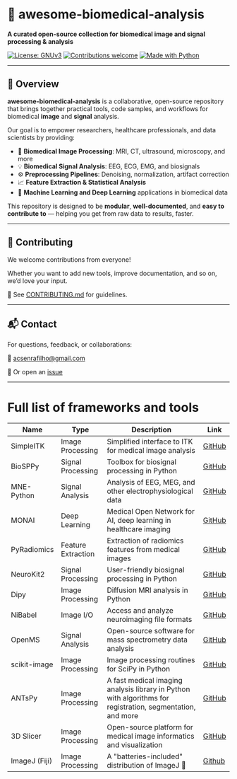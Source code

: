 # 🧬 awesome-biomedical-analysis

**A curated open-source collection for biomedical image and signal processing & analysis**

[![License: GNUv3](https://img.shields.io/badge/License-GNUv3-blue.svg)](LICENSE)
[![Contributions welcome](https://img.shields.io/badge/contributions-welcome-brightgreen.svg)](CONTRIBUTING.md)
[![Made with Python](https://img.shields.io/badge/Made%20with-Python-blue.svg)](https://www.python.org/)

---

## 📌 Overview

**awesome-biomedical-analysis** is a collaborative, open-source repository that brings together practical tools, code samples, and workflows for biomedical **image** and **signal** analysis.

Our goal is to empower researchers, healthcare professionals, and data scientists by providing:

- 🔬 **Biomedical Image Processing**: MRI, CT, ultrasound, microscopy, and more
- 💡 **Biomedical Signal Analysis**: EEG, ECG, EMG, and biosignals
- ⚙️ **Preprocessing Pipelines**: Denoising, normalization, artifact correction
- 📈 **Feature Extraction & Statistical Analysis**
- 🤖 **Machine Learning and Deep Learning** applications in biomedical data

This repository is designed to be **modular**, **well-documented**, and **easy to contribute to** — helping you get from raw data to results, faster.

---

## 🤝 Contributing
We welcome contributions from everyone!

Whether you want to add new tools, improve documentation, and so on, we’d love your input.

📄 See [CONTRIBUTING.md](CONTRIBUTING.md) for guidelines.

---

## 📬 Contact
For questions, feedback, or collaborations:

📧 acsenrafilho@gmail.com

💬 Or open an [issue](https://github.com/acsenrafilho/awesome-biomedical-analysis/issues)

---

# Full list of frameworks and tools

| Name | Type | Description | Link |
|------|------|-------------|------|
| SimpleITK | Image Processing | Simplified interface to ITK for medical image analysis | [GitHub](https://github.com/SimpleITK/SimpleITK) |
| BioSPPy | Signal Processing | Toolbox for biosignal processing in Python | [GitHub](https://github.com/PIA-Group/BioSPPy) |
| MNE-Python | Signal Analysis | Analysis of EEG, MEG, and other electrophysiological data | [GitHub](https://github.com/mne-tools/mne-python) |
| MONAI | Deep Learning | Medical Open Network for AI, deep learning in healthcare imaging | [GitHub](https://github.com/Project-MONAI/MONAI) |
| PyRadiomics | Feature Extraction | Extraction of radiomics features from medical images | [GitHub](https://github.com/AIM-Harvard/pyradiomics) |
| NeuroKit2 | Signal Processing | User-friendly biosignal processing in Python | [GitHub](https://github.com/neuropsychology/NeuroKit) |
| Dipy | Image Processing | Diffusion MRI analysis in Python | [GitHub](https://github.com/dipy/dipy) |
| NiBabel | Image I/O | Access and analyze neuroimaging file formats | [GitHub](https://github.com/nipy/nibabel) |
| OpenMS | Signal Analysis | Open-source software for mass spectrometry data analysis | [GitHub](https://github.com/OpenMS/OpenMS) |
| scikit-image | Image Processing | Image processing routines for SciPy in Python | [GitHub](https://github.com/scikit-image/scikit-image) |
| ANTsPy | Image Processing | A fast medical imaging analysis library in Python with algorithms for registration, segmentation, and more | [GitHub](https://github.com/ANTsX/ANTsPy) |
| 3D Slicer | Image Processing | Open-source platform for medical image informatics and visualization | [GitHub](https://github.com/Slicer/Slicer) |
| ImageJ (Fiji) | Image Processing | A "batteries-included" distribution of ImageJ 🔋 | [Github](https://github.com/fiji/fiji) |
